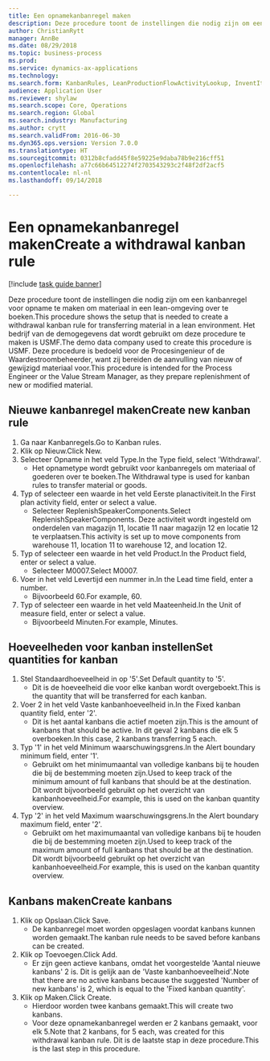 ```yaml
--- 
title: Een opnamekanbanregel maken
description: Deze procedure toont de instellingen die nodig zijn om een kanbanregel voor opname te maken om materiaal in een lean-omgeving over te boeken.
author: ChristianRytt
manager: AnnBe
ms.date: 08/29/2018
ms.topic: business-process
ms.prod: 
ms.service: dynamics-ax-applications
ms.technology: 
ms.search.form: KanbanRules, LeanProductionFlowActivityLookup, InventItemIdLookupSimple, UnitOfMeasureLookup, KanbanCreate
audience: Application User
ms.reviewer: shylaw
ms.search.scope: Core, Operations
ms.search.region: Global
ms.search.industry: Manufacturing
ms.author: crytt
ms.search.validFrom: 2016-06-30
ms.dyn365.ops.version: Version 7.0.0
ms.translationtype: HT
ms.sourcegitcommit: 0312b8cfadd45f8e59225e9daba78b9e216cff51
ms.openlocfilehash: a77c66b64512274f2703543293c2f48f2df2acf5
ms.contentlocale: nl-nl
ms.lasthandoff: 09/14/2018

---
```

# <a name="create-a-withdrawal-kanban-rule"></a><span data-ttu-id="02c62-103">Een opnamekanbanregel maken</span><span class="sxs-lookup"><span data-stu-id="02c62-103">Create a withdrawal kanban rule</span></span>

[!include [task guide banner](../../includes/task-guide-banner.md)]

<span data-ttu-id="02c62-104">Deze procedure toont de instellingen die nodig zijn om een kanbanregel voor opname te maken om materiaal in een lean-omgeving over te boeken.</span><span class="sxs-lookup"><span data-stu-id="02c62-104">This procedure shows the setup that is needed to create a withdrawal kanban rule for transferring material in a lean environment.</span></span> <span data-ttu-id="02c62-105">Het bedrijf van de demogegevens dat wordt gebruikt om deze procedure te maken is USMF.</span><span class="sxs-lookup"><span data-stu-id="02c62-105">The demo data company used to create this procedure is USMF.</span></span> <span data-ttu-id="02c62-106">Deze procedure is bedoeld voor de Procesingenieur of de Waardestroombeheerder, want zij bereiden de aanvulling van nieuw of gewijzigd materiaal voor.</span><span class="sxs-lookup"><span data-stu-id="02c62-106">This procedure is intended for the Process Engineer or the Value Stream Manager, as they prepare replenishment of new or modified material.</span></span>


## <a name="create-new-kanban-rule"></a><span data-ttu-id="02c62-107">Nieuwe kanbanregel maken</span><span class="sxs-lookup"><span data-stu-id="02c62-107">Create new kanban rule</span></span>
1. <span data-ttu-id="02c62-108">Ga naar Kanbanregels.</span><span class="sxs-lookup"><span data-stu-id="02c62-108">Go to Kanban rules.</span></span>
2. <span data-ttu-id="02c62-109">Klik op Nieuw.</span><span class="sxs-lookup"><span data-stu-id="02c62-109">Click New.</span></span>
3. <span data-ttu-id="02c62-110">Selecteer Opname in het veld Type.</span><span class="sxs-lookup"><span data-stu-id="02c62-110">In the Type field, select 'Withdrawal'.</span></span>
    * <span data-ttu-id="02c62-111">Het opnametype wordt gebruikt voor kanbanregels om materiaal of goederen over te boeken.</span><span class="sxs-lookup"><span data-stu-id="02c62-111">The Withdrawal type is used for kanban rules to transfer material or goods.</span></span>  
4. <span data-ttu-id="02c62-112">Typ of selecteer een waarde in het veld Eerste planactiviteit.</span><span class="sxs-lookup"><span data-stu-id="02c62-112">In the First plan activity field, enter or select a value.</span></span>
    * <span data-ttu-id="02c62-113">Selecteer ReplenishSpeakerComponents.</span><span class="sxs-lookup"><span data-stu-id="02c62-113">Select ReplenishSpeakerComponents.</span></span>   <span data-ttu-id="02c62-114">Deze activiteit wordt ingesteld om onderdelen van magazijn 11, locatie 11 naar magazijn 12 en locatie 12 te verplaatsen.</span><span class="sxs-lookup"><span data-stu-id="02c62-114">This activity is set up to move components from warehouse 11, location 11 to warehouse 12, and location 12.</span></span>  
5. <span data-ttu-id="02c62-115">Typ of selecteer een waarde in het veld Product.</span><span class="sxs-lookup"><span data-stu-id="02c62-115">In the Product field, enter or select a value.</span></span>
    * <span data-ttu-id="02c62-116">Selecteer M0007.</span><span class="sxs-lookup"><span data-stu-id="02c62-116">Select M0007.</span></span>  
6. <span data-ttu-id="02c62-117">Voer in het veld Levertijd een nummer in.</span><span class="sxs-lookup"><span data-stu-id="02c62-117">In the Lead time field, enter a number.</span></span>
    * <span data-ttu-id="02c62-118">Bijvoorbeeld 60.</span><span class="sxs-lookup"><span data-stu-id="02c62-118">For example, 60.</span></span>  
7. <span data-ttu-id="02c62-119">Typ of selecteer een waarde in het veld Maateenheid.</span><span class="sxs-lookup"><span data-stu-id="02c62-119">In the Unit of measure field, enter or select a value.</span></span>
    * <span data-ttu-id="02c62-120">Bijvoorbeeld Minuten.</span><span class="sxs-lookup"><span data-stu-id="02c62-120">For example, Minutes.</span></span>  

## <a name="set-quantities-for-kanban"></a><span data-ttu-id="02c62-121">Hoeveelheden voor kanban instellen</span><span class="sxs-lookup"><span data-stu-id="02c62-121">Set quantities for kanban</span></span>
1. <span data-ttu-id="02c62-122">Stel Standaardhoeveelheid in op '5'.</span><span class="sxs-lookup"><span data-stu-id="02c62-122">Set Default quantity to '5'.</span></span>
    * <span data-ttu-id="02c62-123">Dit is de hoeveelheid die voor elke kanban wordt overgeboekt.</span><span class="sxs-lookup"><span data-stu-id="02c62-123">This is the quantity that will be transferred for each kanban.</span></span>  
2. <span data-ttu-id="02c62-124">Voer 2 in het veld Vaste kanbanhoeveelheid in.</span><span class="sxs-lookup"><span data-stu-id="02c62-124">In the Fixed kanban quantity field, enter '2'.</span></span>
    * <span data-ttu-id="02c62-125">Dit is het aantal kanbans die actief moeten zijn.</span><span class="sxs-lookup"><span data-stu-id="02c62-125">This is the amount of kanbans that should be active.</span></span> <span data-ttu-id="02c62-126">In dit geval 2 kanbans die elk 5 overboeken.</span><span class="sxs-lookup"><span data-stu-id="02c62-126">In this case, 2 kanbans transferring 5 each.</span></span>  
3. <span data-ttu-id="02c62-127">Typ '1' in het veld Minimum waarschuwingsgrens.</span><span class="sxs-lookup"><span data-stu-id="02c62-127">In the Alert boundary minimum field, enter '1'.</span></span>
    * <span data-ttu-id="02c62-128">Gebruikt om het minimumaantal van volledige kanbans bij te houden die bij de bestemming moeten zijn.</span><span class="sxs-lookup"><span data-stu-id="02c62-128">Used to keep track of the minimum amount of full kanbans that should be at the destination.</span></span> <span data-ttu-id="02c62-129">Dit wordt bijvoorbeeld gebruikt op het overzicht van kanbanhoeveelheid.</span><span class="sxs-lookup"><span data-stu-id="02c62-129">For example, this is used on the kanban quantity overview.</span></span>  
4. <span data-ttu-id="02c62-130">Typ '2' in het veld Maximum waarschuwingsgrens.</span><span class="sxs-lookup"><span data-stu-id="02c62-130">In the Alert boundary maximum field, enter '2'.</span></span>
    * <span data-ttu-id="02c62-131">Gebruikt om het maximumaantal van volledige kanbans bij te houden die bij de bestemming moeten zijn.</span><span class="sxs-lookup"><span data-stu-id="02c62-131">Used to keep track of the maximum amount of full kanbans that should be at the destination.</span></span> <span data-ttu-id="02c62-132">Dit wordt bijvoorbeeld gebruikt op het overzicht van kanbanhoeveelheid.</span><span class="sxs-lookup"><span data-stu-id="02c62-132">For example, this is used on the kanban quantity overview.</span></span>  

## <a name="create-kanbans"></a><span data-ttu-id="02c62-133">Kanbans maken</span><span class="sxs-lookup"><span data-stu-id="02c62-133">Create kanbans</span></span>
1. <span data-ttu-id="02c62-134">Klik op Opslaan.</span><span class="sxs-lookup"><span data-stu-id="02c62-134">Click Save.</span></span>
    * <span data-ttu-id="02c62-135">De kanbanregel moet worden opgeslagen voordat kanbans kunnen worden gemaakt.</span><span class="sxs-lookup"><span data-stu-id="02c62-135">The kanban rule needs to be saved before kanbans can be created.</span></span>  
2. <span data-ttu-id="02c62-136">Klik op Toevoegen.</span><span class="sxs-lookup"><span data-stu-id="02c62-136">Click Add.</span></span>
    * <span data-ttu-id="02c62-137">Er zijn geen actieve kanbans, omdat het voorgestelde 'Aantal nieuwe kanbans' 2 is. Dit is gelijk aan de 'Vaste kanbanhoeveelheid'.</span><span class="sxs-lookup"><span data-stu-id="02c62-137">Note that there are no active kanbans because the suggested 'Number of new kanbans' is 2, which is equal to the 'Fixed kanban quantity'.</span></span>  
3. <span data-ttu-id="02c62-138">Klik op Maken.</span><span class="sxs-lookup"><span data-stu-id="02c62-138">Click Create.</span></span>
    * <span data-ttu-id="02c62-139">Hierdoor worden twee kanbans gemaakt.</span><span class="sxs-lookup"><span data-stu-id="02c62-139">This will create two kanbans.</span></span>  
    * <span data-ttu-id="02c62-140">Voor deze opnamekanbanregel werden er 2 kanbans gemaakt, voor elk 5.</span><span class="sxs-lookup"><span data-stu-id="02c62-140">Note that 2 kanbans, for 5 each, was created for this withdrawal kanban rule.</span></span>  <span data-ttu-id="02c62-141">Dit is de laatste stap in deze procedure.</span><span class="sxs-lookup"><span data-stu-id="02c62-141">This is the last step in this procedure.</span></span>  


